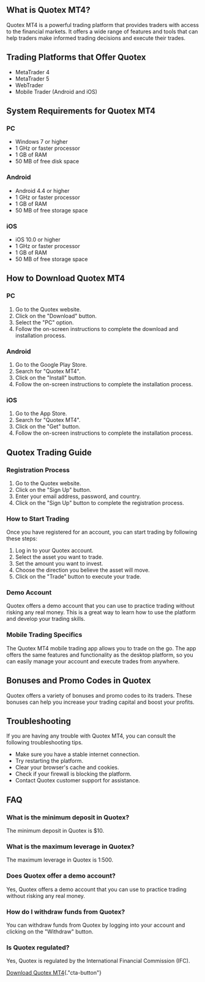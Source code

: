 ## What is Quotex MT4?

Quotex MT4 is a powerful trading platform that provides traders with
access to the financial markets. It offers a wide range of features and
tools that can help traders make informed trading decisions and execute
their trades.

## Trading Platforms that Offer Quotex

-   MetaTrader 4
-   MetaTrader 5
-   WebTrader
-   Mobile Trader (Android and iOS)

## System Requirements for Quotex MT4

### PC

-   Windows 7 or higher
-   1 GHz or faster processor
-   1 GB of RAM
-   50 MB of free disk space

### Android

-   Android 4.4 or higher
-   1 GHz or faster processor
-   1 GB of RAM
-   50 MB of free storage space

### iOS

-   iOS 10.0 or higher
-   1 GHz or faster processor
-   1 GB of RAM
-   50 MB of free storage space

## How to Download Quotex MT4

### PC

1.  Go to the Quotex website.
2.  Click on the "Download" button.
3.  Select the "PC" option.
4.  Follow the on-screen instructions to complete the download and
    installation process.

### Android

1.  Go to the Google Play Store.
2.  Search for "Quotex MT4".
3.  Click on the "Install" button.
4.  Follow the on-screen instructions to complete the installation
    process.

### iOS

1.  Go to the App Store.
2.  Search for "Quotex MT4".
3.  Click on the "Get" button.
4.  Follow the on-screen instructions to complete the installation
    process.

## Quotex Trading Guide

### Registration Process

1.  Go to the Quotex website.
2.  Click on the "Sign Up" button.
3.  Enter your email address, password, and country.
4.  Click on the "Sign Up" button to complete the registration
    process.

### How to Start Trading

Once you have registered for an account, you can start trading by
following these steps:

1.  Log in to your Quotex account.
2.  Select the asset you want to trade.
3.  Set the amount you want to invest.
4.  Choose the direction you believe the asset will move.
5.  Click on the "Trade" button to execute your trade.

### Demo Account

Quotex offers a demo account that you can use to practice trading
without risking any real money. This is a great way to learn how to use
the platform and develop your trading skills.

### Mobile Trading Specifics

The Quotex MT4 mobile trading app allows you to trade on the go. The app
offers the same features and functionality as the desktop platform, so
you can easily manage your account and execute trades from anywhere.

## Bonuses and Promo Codes in Quotex

Quotex offers a variety of bonuses and promo codes to its traders. These
bonuses can help you increase your trading capital and boost your
profits.

## Troubleshooting

If you are having any trouble with Quotex MT4, you can consult the
following troubleshooting tips.

-   Make sure you have a stable internet connection.
-   Try restarting the platform.
-   Clear your browser\'s cache and cookies.
-   Check if your firewall is blocking the platform.
-   Contact Quotex customer support for assistance.

## FAQ

### What is the minimum deposit in Quotex?

The minimum deposit in Quotex is \$10.

### What is the maximum leverage in Quotex?

The maximum leverage in Quotex is 1:500.

### Does Quotex offer a demo account?

Yes, Quotex offers a demo account that you can use to practice trading
without risking any real money.

### How do I withdraw funds from Quotex?

You can withdraw funds from Quotex by logging into your account and
clicking on the "Withdraw" button.

### Is Quotex regulated?

Yes, Quotex is regulated by the International Financial Commission
(IFC).

[Download Quotex
MT4](\%22https://traff.sbs/quotexonelink\%22){."cta-button"}

